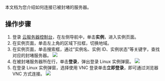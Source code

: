 本文档为您介绍如何连接已被封堵的服务器。

## 操作步骤
1. 登录 [云服务器控制台](https://console.cloud.tencent.com/cvm/instance/index?rid=1)，在左侧导航中，单击**实例**，进入实例页面。
2. 在实例页面，单击左上角的区域下拉框，切换地域。
3. 在实例页面，单击搜索框，通过“实例名、实例 ID、实例状态”等关键字，查找对应的封堵服务器。
![](https://main.qcloudimg.com/raw/9a211f9f51cba9e468c9aa518ae2b090.png)
4. 在被封堵服务器所在行，单击**登录**，弹出登录 Linux 实例弹窗。
![](https://main.qcloudimg.com/raw/512f9b1506411d53dba7f99a700b6015.png)
5. 在登录 Linux 实例弹窗，选择使用 VNC 登录单击**立即登录**，即可通过浏览器 VNC 方式连接。
![](https://main.qcloudimg.com/raw/65a082e737f83ec549c21612eeaa3b9e.png)
